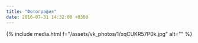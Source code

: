 ```yaml
---
title: "Фотография"
date: 2016-07-31 14:32:00 +0300
---
```



{% include media.html f="/assets/vk_photos/1/xqCUKR57P0k.jpg" alt="" %}
